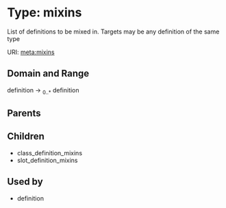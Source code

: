 
# Type: mixins


List of definitions to be mixed in. Targets may be any definition of the same type

URI: [meta:mixins](https://w3id.org/biolink/biolinkml/meta/mixins)


## Domain and Range

definition ->  <sub>0..*</sub> definition

## Parents


## Children

 *  class_definition_mixins
 *  slot_definition_mixins

## Used by

 * definition
